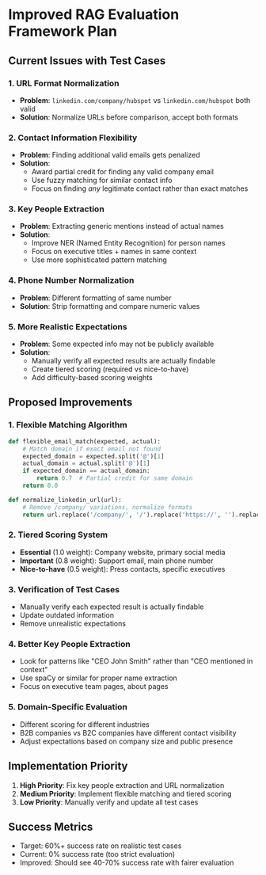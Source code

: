 # Improved RAG Evaluation Framework Plan

## Current Issues with Test Cases

### 1. **URL Format Normalization**
- **Problem**: `linkedin.com/company/hubspot` vs `linkedin.com/hubspot` both valid
- **Solution**: Normalize URLs before comparison, accept both formats

### 2. **Contact Information Flexibility**
- **Problem**: Finding additional valid emails gets penalized
- **Solution**: 
  - Award partial credit for finding any valid company email
  - Use fuzzy matching for similar contact info
  - Focus on finding *any* legitimate contact rather than exact matches

### 3. **Key People Extraction**
- **Problem**: Extracting generic mentions instead of actual names
- **Solution**: 
  - Improve NER (Named Entity Recognition) for person names
  - Focus on executive titles + names in same context
  - Use more sophisticated pattern matching

### 4. **Phone Number Normalization**
- **Problem**: Different formatting of same number
- **Solution**: Strip formatting and compare numeric values

### 5. **More Realistic Expectations**
- **Problem**: Some expected info may not be publicly available
- **Solution**: 
  - Manually verify all expected results are actually findable
  - Create tiered scoring (required vs nice-to-have)
  - Add difficulty-based scoring weights

## Proposed Improvements

### 1. **Flexible Matching Algorithm**
```python
def flexible_email_match(expected, actual):
    # Match domain if exact email not found
    expected_domain = expected.split('@')[1]
    actual_domain = actual.split('@')[1]
    if expected_domain == actual_domain:
        return 0.7  # Partial credit for same domain
    return 0.0

def normalize_linkedin_url(url):
    # Remove /company/ variations, normalize formats
    return url.replace('/company/', '/').replace('https://', '').replace('www.', '')
```

### 2. **Tiered Scoring System**
- **Essential** (1.0 weight): Company website, primary social media
- **Important** (0.8 weight): Support email, main phone number
- **Nice-to-have** (0.5 weight): Press contacts, specific executives

### 3. **Verification of Test Cases**
- Manually verify each expected result is actually findable
- Update outdated information
- Remove unrealistic expectations

### 4. **Better Key People Extraction**
- Look for patterns like "CEO John Smith" rather than "CEO mentioned in context"
- Use spaCy or similar for proper name extraction
- Focus on executive team pages, about pages

### 5. **Domain-Specific Evaluation**
- Different scoring for different industries
- B2B companies vs B2C companies have different contact visibility
- Adjust expectations based on company size and public presence

## Implementation Priority

1. **High Priority**: Fix key people extraction and URL normalization
2. **Medium Priority**: Implement flexible matching and tiered scoring
3. **Low Priority**: Manually verify and update all test cases

## Success Metrics

- Target: 60%+ success rate on realistic test cases
- Current: 0% success rate (too strict evaluation)
- Improved: Should see 40-70% success rate with fairer evaluation 